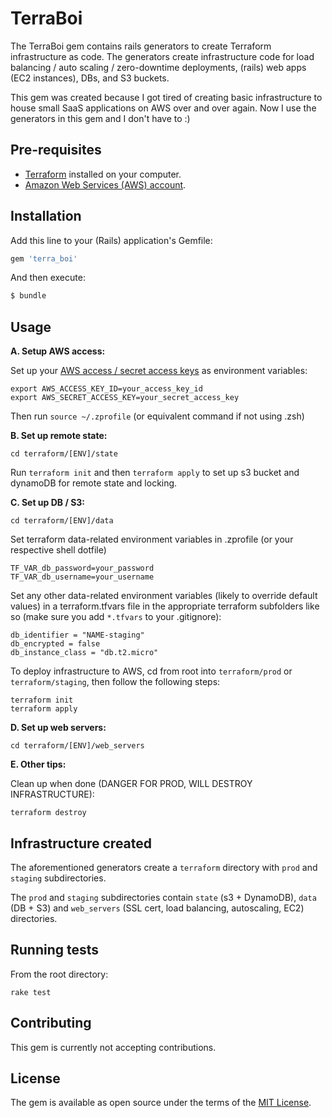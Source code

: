 # TerraBoi

The TerraBoi gem contains rails generators to create Terraform infrastructure as code. The generators create infrastructure code for load balancing / auto scaling / zero-downtime deployments, (rails) web apps (EC2 instances), DBs, and S3 buckets.

This gem was created because I got tired of creating basic infrastructure to house small SaaS applications on AWS over and over again. Now I use the generators in this gem and I don't have to :)

## Pre-requisites

* [Terraform](https://www.terraform.io/) installed on your computer. 
* [Amazon Web Services (AWS) account](http://aws.amazon.com/).

## Installation

Add this line to your (Rails) application's Gemfile:

```ruby
gem 'terra_boi'
```

And then execute:

```bash
$ bundle
```

## Usage

**A. Setup AWS access:**

Set up your [AWS access / secret access 
keys](http://docs.aws.amazon.com/general/latest/gr/aws-sec-cred-types.html#access-keys-and-secret-access-keys) as 
environment variables:

```
export AWS_ACCESS_KEY_ID=your_access_key_id
export AWS_SECRET_ACCESS_KEY=your_secret_access_key
```

Then run `source ~/.zprofile` (or equivalent command if not using .zsh)

**B. Set up remote state:**

`cd terraform/[ENV]/state`

Run `terraform init` and then `terraform apply` to set up s3 bucket and dynamoDB for remote state and locking.

**C. Set up DB / S3:**

`cd terraform/[ENV]/data`

Set terraform data-related environment variables in .zprofile (or your respective shell dotfile)

```
TF_VAR_db_password=your_password
TF_VAR_db_username=your_username
```

Set any other data-related environment variables (likely to override default values) in a terraform.tfvars file in the appropriate terraform subfolders like so (make sure you add `*.tfvars` to your .gitignore):

```
db_identifier = "NAME-staging"
db_encrypted = false
db_instance_class = "db.t2.micro"
```

To deploy infrastructure to AWS, cd from root into `terraform/prod` or `terraform/staging`, then follow the following steps:

```
terraform init
terraform apply
```

**D. Set up web servers:**

`cd terraform/[ENV]/web_servers`

**E. Other tips:**

Clean up when done (DANGER FOR PROD, WILL DESTROY INFRASTRUCTURE):

```
terraform destroy
```

## Infrastructure created

The aforementioned generators create a `terraform` directory with `prod` and `staging` subdirectories. 

The `prod` and `staging` subdirectories contain `state` (s3 + DynamoDB), `data` (DB + S3) and `web_servers` (SSL cert, load balancing, autoscaling, EC2) directories.

## Running tests

From the root directory:

```
rake test
```

## Contributing

This gem is currently not accepting contributions.

## License

The gem is available as open source under the terms of the [MIT License](https://opensource.org/licenses/MIT).
